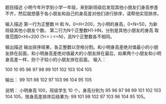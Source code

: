 题目描述
小明今年升学到小学一年级，来到新班级后发现其他小朋友们身高参差不齐，然后就想基于各小朋友和自己的身高差对他们进行排序，请帮他实现排序。

输入描述
第一行为正整数 H 和 N，0<H<200，为小明的身高，0<N<50，为新班级其他小朋友个数。
第二行为N个正整数H1-HN，分别是其他小朋友的身高
取值范围0<Hi<200 (1<= i <=N)，且N个正整数各不相同。

输出描述
输出排序结果，各正整数以空格分割。和小明身高差绝对值最小的小朋友排在前面，和小明身高差绝对值最大的小朋友排在最后，如果两个小朋友和小明身高差一样，则个子较小的小朋友排在前面。
输入：

100 10
95 96 97 98 99 101 102 103 104 105

输出：
99 101 98 102 97 103 96 104 95 105

说明：
小明身高 100，班级学生 10 个，身高分别为 95 96 97 98 99 101 102 103 104 105，按身高差排序后结果为: 99 101 98 102 97 103 96 104 95 105。
